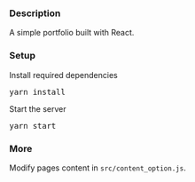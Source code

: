 ### Description

A simple portfolio built with React. 

### Setup

Install required dependencies

<pre>yarn install</pre>


Start the server

<pre>yarn start</pre>

### More

Modify pages content in  `src/content_option.js`.
